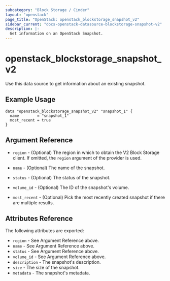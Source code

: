 ```yaml
---
subcategory: "Block Storage / Cinder"
layout: "openstack"
page_title: "OpenStack: openstack_blockstorage_snapshot_v2"
sidebar_current: "docs-openstack-datasource-blockstorage-snapshot-v2"
description: |-
  Get information on an OpenStack Snapshot.
---
```


# openstack\_blockstorage\_snapshot\_v2

Use this data source to get information about an existing snapshot.

## Example Usage

```hcl
data "openstack_blockstorage_snapshot_v2" "snapshot_1" {
  name        = "snapshot_1"
  most_recent = true
}
```

## Argument Reference

* `region` - (Optional) The region in which to obtain the V2 Block Storage
    client. If omitted, the `region` argument of the provider is used.

* `name` - (Optional) The name of the snapshot.

* `status` - (Optional) The status of the snapshot.

* `volume_id` - (Optional) The ID of the snapshot's volume.

* `most_recent` - (Optional) Pick the most recently created snapshot if there
    are multiple results.


## Attributes Reference

The following attributes are exported:

* `region` - See Argument Reference above.
* `name` - See Argument Reference above.
* `status` - See Argument Reference above.
* `volume_id` - See Argument Reference above.
* `description` - The snapshot's description.
* `size` - The size of the snapshot.
* `metadata` - The snapshot's metadata.
